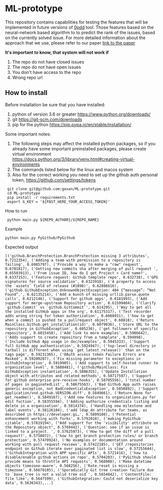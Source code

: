 # ML-prototype

This repository contains capabilities for testing the features that will be implemented in future versions of [0pdd](https://github.com/yegor256/0pdd) tool. Those features based on the neural-network based algorithm to to predict the rank of the issues, based on the currently solved issue. For more detailed information about the approach that we use, please refer to our paper [link to the paper]()


**It's important to know, that system will not work if** 
1. The repo do not have closed issues
2. The repo do not have open issues
3. You don't have access to the repo
4. Wrong repo url

## How to install
Before installation be sure that you have installed:
1. python of version 3.6 or greater https://www.python.org/downloads/
2. git https://git-scm.com/downloads
3. pip for the python https://pip.pypa.io/en/stable/installation/

Some important notes:
1. The following steps may affect the installed python packages, so if you already have some important preinstalled packages, please create virtual environment https://docs.python.org/3/library/venv.html#creating-virtual-environments
2. The commands listed below for the linux and macos system
3. Also for the correct working you need to set up the github auth personal token, https://github.com/settings/tokens

```
 git clone git@github.com:goxan/ML-prototype.git
 cd ML-prototype
 pip install -r requirements.txt
 export G_KEY = '${PAST_HERE_YOUR_ACCESS_TOKEN}'
 ```
 How to run
 ```
  python main.py ${REPO_AUTHOR}/${REPO_NAME}
 ```

Example
 ```
 python main.py PyGithub/PyGithub
 ```
 Expected output
 ```
[('github.BranchProtection.BranchProtection missing 3 attributes', 0.7212354), ('Adding a team with permission to a repository is failing', 0.6985797), ('Provide a way to make a "raw" request', 0.6701817), ('Getting new commits sha after merging of pull request ', 0.65503913), ('From issue ID, how do I get Project > Card name?', 0.6337153), ('Feature request: Github template repo', 0.632738), ('GPG signatures for source validation', 0.6323918), ('A property to access the `assets` field of release (#1898)', 0.62886816), ('github.GithubException.UnknownObjectException: 404 {“message”: “Not Found”,', 0.62135214), ('Add a bunch of missing urllib.parse.quote calls', 0.6212146), ('Support for github apps', 0.6181993), ('Add support for merge-upstream Repository action', 0.61599404), ('Clarify `github.Commit` vs `github.GitCommit`', 0.614295), ('Way to get all the installed GitHub apps in the org', 0.61175317), ('Test recorder adds wrong string for token authorization', 0.6088931), ('how to get when a commit is pushed to a pullrequest object', 0.60818), ('Return MainClass.Github.get_installation(id)', 0.6079036), ('Store URL to the repository in GithubException', 0.605236), ('get followers of specific repository', 0.6015458), ('Add link to more examples', 0.5986642), ('Adds support to create repository from a template', 0.594998), ('Include GitHub App usage in doc/examples', 0.5945333), ('Support full GitHub app authentication', 0.5924947), ('top-level directory in tarball is different when using `get_latest_release()` than on the tags page', 0.59231365), ('OAuth access token Failure Errors are Masked', 0.59200287), ('Fix missing parameter to exceptions in GithubIntegration', 0.5919905), ('Add support to self-hosted runner to organization level', 0.5888481), ('github/MainClass: Fix GitHubException instantiation', 0.5886355), ('Update Installation object with attributes and related methods', 0.58717597), ('Support for github enterprise pre-receive-hooks', 0.58705556), ('total number of pages in paginatedList', 0.58675563), ('Bad Github App auth raises generic exception, not BadCredentialsException', 0.5858892), ('Support  application/vnd.github.VERSION.diff', 0.5849661), ('Return None for get_readme()', 0.5849167), ('Add new features to organizations.py for edit fuction', 0.58355594), ('Adding authorize credentials listing and delete in a organisation', 0.5814374), ('Handling new milestone and label events', 0.58126104), ('add ldap_dn attribute for teams, as described in https://developer.gi…', 0.5809108), ('Potential enhancement working with forks', 0.5792018), ('making PyGithub citable', 0.57819194), ("Add support for the 'visibility' attribute on the Repository object", 0.5769442), ('Question: see if an issue is linked to a project. ', 0.57625973), ('How to get the diff of a pull request?', 0.5758072), ('how to get branch protection rules/ or branch protection', 0.57470924), ('No examples or documentation around working with pull request reviews', 0.57422185), ('GET /repositories endpoint on Github iterate over paginated list is slow', 0.57255644), ('GithubIntegration with APP specific APIs', 0.5721416), ('how to disable/enable github actions on repo', 0.5704203), ('PyGithub should provide means to throttle API requests', 0.568908), ('Make datetime objects timezone-aware', 0.568256), ('Rate.reset is missing a timezone', 0.56670105), ('Sporadically Git tree creation failure due to `base_tree is not a valid tree oid`', 0.5654842), ('ContentFile: file like', 0.5647599), ('GithubIntegration: Could not deserialize key data', 0.5636343),...]
 ```
